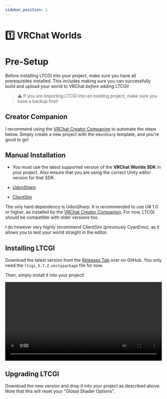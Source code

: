 ```yaml
---
sidebar_position: 1
---
```


# 1️⃣ VRChat Worlds

# Pre-Setup

Before installing LTCGI into your project, make sure you have all prerequisites installed. This includes making sure you can successfully build and upload your world to VRChat _before_ adding LTCGI!

> ⚠️ If you are importing LTCGI into an existing project, make sure you have a backup first!

## Creator Companion

I recommend using the [VRChat Creator Companion](https://vcc.docs.vrchat.com/) to automate the steps below. Simply create a new project with the `UdonSharp` template, and you're good to go!

## Manual Installation

* You must use the latest supported version of the **VRChat Worlds SDK** in your project. Also ensure that you are using the correct Unity editor version for that SDK.

* [UdonSharp](https://udonsharp.docs.vrchat.com/)

* [ClientSim](https://clientsim.docs.vrchat.com/)

The only hard dependency is UdonSharp. It is recommended to use U# 1.0 or higher, as installed by the [VRChat Creator Companion](https://vcc.docs.vrchat.com/). For now, LTCGI _should_ be compatible with older versions too.

I do however very highly recommend ClientSim (previously CyanEmu), as it allows you to test your world straight in the editor.

## Installing LTCGI

Download the latest version from the [Releases Tab](https://github.com/pimaker/ltcgi/releases) over on GitHub. You only need the `ltcgi_X.Y.Z.unitypackage` file for now.

Then, simply install it into your project!

<video controls loop width="100%">
  <source src="/vid/installing_unitypackage.webm"/>
</video>

## Upgrading LTCGI

Download the new version and drop it into your project as described above. Note that this will reset your "Global Shader Options".